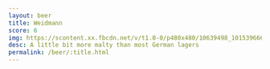 ```yaml
---
layout: beer
title: Weidmann
score: 6
img: https://scontent.xx.fbcdn.net/v/t1.0-0/p480x480/10639498_10153966658918745_2502060406104500926_n.jpg?oh=2e6315346e22875fc90f82e0445c7f20&oe=5868D713
desc: A little bit more malty than most German lagers
permalink: /beer/:title.html
---
```

